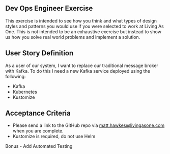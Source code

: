 ## Dev Ops Engineer Exercise
This exercise is intended to see how you think and what types of design styles and patterns you would use if you were selected to work at Living As One.  This is not intended to be an exhaustive exercise but instead to show us how you solve real world problems and implement a solution.

## User Story Definition
As a user of our system, I want to replace our traditional message broker with Kafka.  To do this I need a new Kafka service deployed using the following:

* Kafka
* Kubernetes 
* Kustomize 

## Acceptance Criteria

* Please send a link to the GitHub repo via matt.hawkes@livingasone.com when you are complete.
* Kustomize is required, do not use Helm

Bonus - Add Automated Testing

